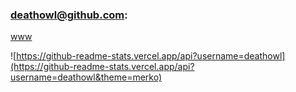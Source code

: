 ### deathowl@github.com:
[www](https://deathowl.com)

![https://github-readme-stats.vercel.app/api?username=deathowl](https://github-readme-stats.vercel.app/api?username=deathowl&theme=merko)
<!--
**deathowl/deathowl** is a ✨ _special_ ✨ repository because its `README.md` (this file) appears on your GitHub profile.

Here are some ideas to get you started:

- 🔭 I’m currently working on ...
- 🌱 I’m currently learning ...
- 👯 I’m looking to collaborate on ...
- 🤔 I’m looking for help with ...
- 💬 Ask me about ...
- 📫 How to reach me: ...
- 😄 Pronouns: ...
- ⚡ Fun fact: ...
-->
